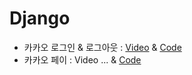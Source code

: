 # Django

- 카카오 로그인 & 로그아웃 : [Video](https://youtu.be/Oe30UWEDjgo) & [Code](https://github.com/doyle-flutter/djangoStartApp)
- 카카오 페이 : Video ... & [Code](https://github.com/doyle-flutter/djangoStartApp)